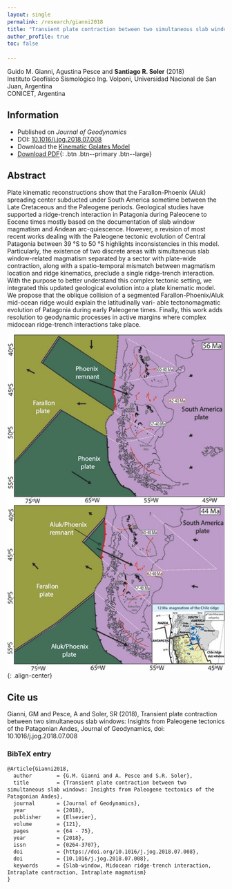 ```yaml
---
layout: single
permalink: /research/gianni2018
title: "Transient plate contraction between two simultaneous slab windows: Insights from Paleogene tectonics of the Patagonian Andes"
author_profile: true
toc: false

---
```


Guido M. Gianni, Agustina Pesce and **Santiago R. Soler** (2018) <br />
Instituto Geofísico Sismológico Ing. Volponi,
Universidad Nacional de San Juan, Argentina <br />
CONICET, Argentina

## Information

* Published on *Journal of Geodynamics* <br />
* DOI: [10.1016/j.jog.2018.07.008](https://doi.org/10.1016/j.jog.2018.07.008)
* Download the [Kinematic Gplates Model](https://www.github.com/santis19/paper-plate-contraction-patagonia)
* [Download PDF](/assets/papers/gianni2018.pdf){: .btn .btn--primary .btn--large}


## Abstract

Plate kinematic reconstructions show that the Farallon-Phoenix (Aluk) 
spreading center subducted under South America sometime between the Late 
Cretaceous and the Paleogene periods. Geological studies have supported a 
ridge-trench interaction in Patagonia during Paleocene to Eocene times mostly 
based on the documentation of slab window magmatism and Andean arc-quiescence. 
However, a revision of most recent works dealing with the Paleogene tectonic 
evolution of Central Patagonia between 39 °S to 50 °S highlights 
inconsistencies in this model. Particularly, the existence of two discrete 
areas with simultaneous slab window-related magmatism separated by a sector 
with plate-wide contraction, along with a spatio-temporal mismatch between 
magmatism location and ridge kinematics, preclude a single ridge-trench 
interaction. With the purpose to better understand this complex tectonic 
setting, we integrated this updated geological evolution into a plate 
kinematic model. We propose that the oblique collision of a segmented 
Farallon-Phoenix/Aluk mid-ocean ridge would explain the latitudinally vari- 
able tectonomagmatic evolution of Patagonia during early Paleogene times. 
Finally, this work adds resolution to geodynamic processes in active margins 
where complex midocean ridge-trench interactions take place.

![image-center](/assets/images/papers/gianni2018_abstract.jpg){: .align-center}


## Cite us

Gianni, GM and Pesce, A and Soler, SR (2018), Transient plate contraction
between two simultaneous slab windows: Insights from Paleogene tectonics
of the Patagonian Andes, Journal of Geodynamics, doi: 10.1016/j.jog.2018.07.008


### BibTeX entry
```
@Article{Gianni2018,
  author        = {G.M. Gianni and A. Pesce and S.R. Soler},
  title         = {Transient plate contraction between two simultaneous slab windows: Insights from Paleogene tectonics of the Patagonian Andes},
  journal       = {Journal of Geodynamics},
  year          = {2018},
  publisher     = {Elsevier},
  volume        = {121},
  pages         = {64 - 75},
  year          = {2018},
  issn          = {0264-3707},
  doi           = {https://doi.org/10.1016/j.jog.2018.07.008},
  doi           = {10.1016/j.jog.2018.07.008},
  keywords      = {Slab-window, Midocean ridge-trench interaction, Intraplate contraction, Intraplate magmatism}
}
```
